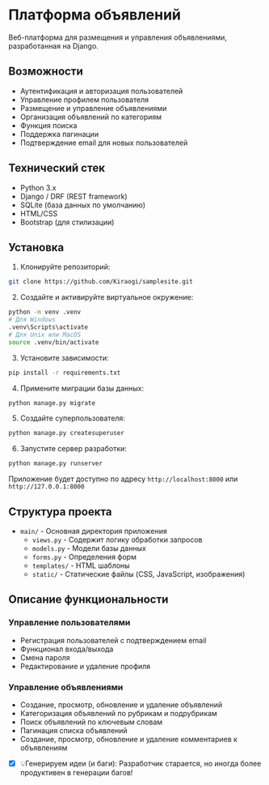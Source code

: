 # Платформа объявлений

Веб-платформа для размещения и управления объявлениями, разработанная на Django.

## Возможности

- Аутентификация и авторизация пользователей
- Управление профилем пользователя
- Размещение и управление объявлениями
- Организация объявлений по категориям
- Функция поиска
- Поддержка пагинации
- Подтверждение email для новых пользователей

## Технический стек

- Python 3.x
- Django / DRF (REST framework)
- SQLite (база данных по умолчанию)
- HTML/CSS
- Bootstrap (для стилизации)

## Установка

1. Клонируйте репозиторий:
```bash
git clone https://github.com/Kiraogi/samplesite.git
```

2. Создайте и активируйте виртуальное окружение:
```bash
python -m venv .venv
# Для Windows
.venv\Scripts\activate
# Для Unix или MacOS
source .venv/bin/activate
```

3. Установите зависимости:
```bash
pip install -r requirements.txt
```

4. Примените миграции базы данных:
```bash
python manage.py migrate
```

5. Создайте суперпользователя:
```bash
python manage.py createsuperuser
```

6. Запустите сервер разработки:
```bash
python manage.py runserver
```

Приложение будет доступно по адресу `http://localhost:8000` или `http://127.0.0.1:8000`

## Структура проекта

- `main/` - Основная директория приложения
  - `views.py` - Содержит логику обработки запросов
  - `models.py` - Модели базы данных
  - `forms.py` - Определения форм
  - `templates/` - HTML шаблоны
  - `static/` - Статические файлы (CSS, JavaScript, изображения)

## Описание функциональности

### Управление пользователями
- Регистрация пользователей с подтверждением email
- Функционал входа/выхода
- Смена пароля
- Редактирование и удаление профиля

### Управление объявлениями
- Создание, просмотр, обновление и удаление объявлений
- Категоризация объявлений по рубрикам и подрубрикам
- Поиск объявлений по ключевым словам
- Пагинация списка объявлений
- Создание, просмотр, обновление и удаление комментариев к объявлениям

- [x] 💡Генерируем идеи (и баги): Разработчик старается, но иногда более продуктивен в генерации багов!
